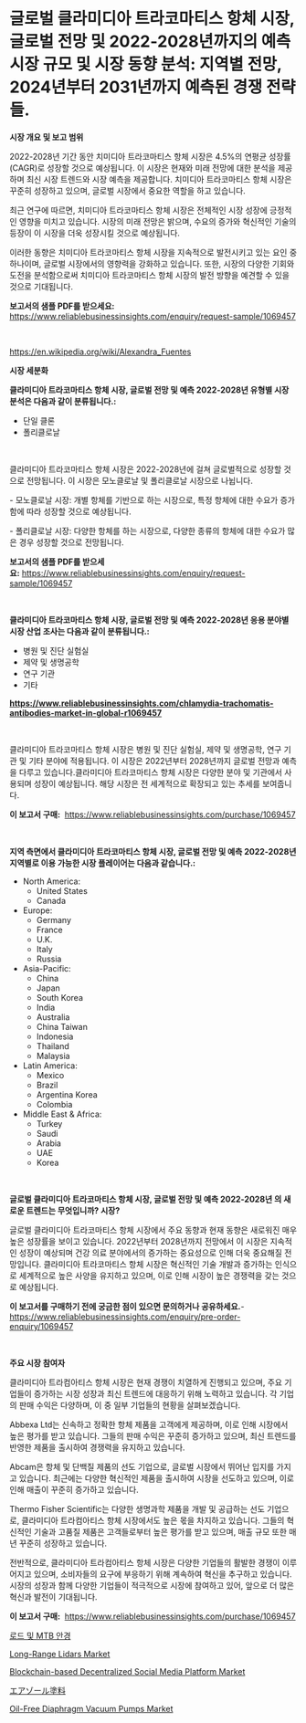 <p><h1>글로벌 클라미디아 트라코마티스 항체 시장, 글로벌 전망 및 2022-2028년까지의 예측 시장 규모 및 시장 동향 분석: 지역별 전망, 2024년부터 2031년까지 예측된 경쟁 전략들.</h1></p><p><strong>시장 개요 및 보고 범위</strong></p>
<p><p>2022-2028년 기간 동안 치미디아 트라코마티스 항체 시장은 4.5%의 연평균 성장률(CAGR)로 성장할 것으로 예상됩니다. 이 시장은 현재와 미래 전망에 대한 분석을 제공하며 최신 시장 트렌드와 시장 예측을 제공합니다. 치미디아 트라코마티스 항체 시장은 꾸준히 성장하고 있으며, 글로벌 시장에서 중요한 역할을 하고 있습니다. </p><p>최근 연구에 따르면, 치미디아 트라코마티스 항체 시장은 전체적인 시장 성장에 긍정적인 영향을 미치고 있습니다. 시장의 미래 전망은 밝으며, 수요의 증가와 혁신적인 기술의 등장이 이 시장을 더욱 성장시킬 것으로 예상됩니다.</p><p>이러한 동향은 치미디아 트라코마티스 항체 시장을 지속적으로 발전시키고 있는 요인 중 하나이며, 글로벌 시장에서의 영향력을 강화하고 있습니다. 또한, 시장의 다양한 기회와 도전을 분석함으로써 치미디아 트라코마티스 항체 시장의 발전 방향을 예견할 수 있을 것으로 기대됩니다.</p></p>
<p><strong>보고서의 샘플 PDF를 받으세요:</strong> <a href="https://www.reliablebusinessinsights.com/enquiry/request-sample/1069457">https://www.reliablebusinessinsights.com/enquiry/request-sample/1069457</a></p>
<p>&nbsp;</p>
<p><a href="https://en.wikipedia.org/wiki/Alexandra_Fuentes">https://en.wikipedia.org/wiki/Alexandra_Fuentes</a></p>
<p><strong>시장 세분화</strong></p>
<p><strong>클라미디아 트라코마티스 항체 시장, 글로벌 전망 및 예측 2022-2028년 유형별 시장 분석은 다음과 같이 분류됩니다.:</strong></p>
<p><ul><li>단일 클론</li><li>폴리클로날</li></ul></p>
<p>&nbsp;</p>
<p><p>클라미디아 트라코마티스 항체 시장은 2022-2028년에 걸쳐 글로벌적으로 성장할 것으로 전망됩니다. 이 시장은 모노클로날 및 폴리클로날 시장으로 나뉩니다. </p><p>- 모노클로날 시장: 개별 항체를 기반으로 하는 시장으로, 특정 항체에 대한 수요가 증가함에 따라 성장할 것으로 예상됩니다.</p><p>- 폴리클로날 시장: 다양한 항체를 하는 시장으로, 다양한 종류의 항체에 대한 수요가 많은 경우 성장할 것으로 전망됩니다.</p></p>
<p><strong>보고서의 샘플 PDF를 받으세요:</strong>&nbsp;<a href="https://www.reliablebusinessinsights.com/enquiry/request-sample/1069457">https://www.reliablebusinessinsights.com/enquiry/request-sample/1069457</a></p>
<p>&nbsp;</p>
<p><strong> 클라미디아 트라코마티스 항체 시장, 글로벌 전망 및 예측 2022-2028년 응용 분야별 시장 산업 조사는 다음과 같이 분류됩니다.:</strong></p>
<p><ul><li>병원 및 진단 실험실</li><li>제약 및 생명공학</li><li>연구 기관</li><li>기타</li></ul></p>
<p><strong><a href="https://www.reliablebusinessinsights.com/chlamydia-trachomatis-antibodies-market-in-global-r1069457">https://www.reliablebusinessinsights.com/chlamydia-trachomatis-antibodies-market-in-global-r1069457</a></strong></p>
<p>&nbsp;</p>
<p><p>클라미디아 트라코마티스 항체 시장은 병원 및 진단 실험실, 제약 및 생명공학, 연구 기관 및 기타 분야에 적용됩니다. 이 시장은 2022년부터 2028년까지 글로벌 전망과 예측을 다루고 있습니다.클라미디아 트라코마티스 항체 시장은 다양한 분야 및 기관에서 사용되며 성장이 예상됩니다. 해당 시장은 전 세계적으로 확장되고 있는 추세를 보여줍니다.</p></p>
<p><strong>이 보고서 구매:</strong>&nbsp; <a href="https://www.reliablebusinessinsights.com/purchase/1069457">https://www.reliablebusinessinsights.com/purchase/1069457</a></p>
<p>&nbsp;</p>
<p><strong>지역 측면에서 클라미디아 트라코마티스 항체 시장, 글로벌 전망 및 예측 2022-2028년 지역별로 이용 가능한 시장 플레이어는 다음과 같습니다.:</strong></p>
<p><ul>
    <li>
        North America:
        <ul>
            <li>United States</li>
            <li>Canada</li>
        </ul>
    </li>
    <li>
        Europe:
        <ul>
            <li>Germany</li>
            <li>France</li>
            <li>U.K.</li>
            <li>Italy</li>
            <li>Russia</li>
        </ul>
    </li>
    <li>
        Asia-Pacific:
        <ul>
            <li>China</li>
            <li>Japan</li>
            <li>South Korea</li>
            <li>India</li>
            <li>Australia</li>
            <li>China Taiwan</li>
            <li>Indonesia</li>
            <li>Thailand</li>
            <li>Malaysia</li>
        </ul>
    </li>
    <li>
        Latin America:
        <ul>
            <li>Mexico</li>
            <li>Brazil</li>
            <li>Argentina Korea</li>
            <li>Colombia</li>
        </ul>
    </li>
    <li>
        Middle East & Africa:
        <ul>
            <li>Turkey</li>
            <li>Saudi</li>
            <li>Arabia</li>
            <li>UAE</li>
            <li>Korea</li>
        </ul>
    </li>
    </ul></p>
<p>&nbsp;</p>
<p><strong>글로벌 클라미디아 트라코마티스 항체 시장, 글로벌 전망 및 예측 2022-2028년 의 새로운 트렌드는 무엇입니까? 시장?</strong></p>
<p><p>글로벌 클라미디아 트라코마티스 항체 시장에서 주요 동향과 현재 동향은 새로워진 매우 높은 성장률을 보이고 있습니다. 2022년부터 2028년까지 전망에서 이 시장은 지속적인 성장이 예상되며 건강 의료 분야에서의 증가하는 중요성으로 인해 더욱 중요해질 전망입니다. 클라미디아 트라코마티스 항체 시장은 혁신적인 기술 개발과 증가하는 인식으로 세계적으로 높은 사양을 유지하고 있으며, 이로 인해 시장이 높은 경쟁력을 갖는 것으로 예상됩니다.</p></p>
<p><strong>이 보고서를 구매하기 전에 궁금한 점이 있으면 문의하거나 공유하세요.</strong>- <a href="https://www.reliablebusinessinsights.com/enquiry/pre-order-enquiry/1069457">https://www.reliablebusinessinsights.com/enquiry/pre-order-enquiry/1069457</a></p>
<p>&nbsp;</p>
<p><strong>주요 시장 참여자</strong></p>
<p><p>클라미디아 트라컴아티스 항체 시장은 현재 경쟁이 치열하게 진행되고 있으며, 주요 기업들이 증가하는 시장 성장과 최신 트렌드에 대응하기 위해 노력하고 있습니다. 각 기업의 판매 수익은 다양하며, 이 중 일부 기업들의 현황을 살펴보겠습니다.</p><p>Abbexa Ltd는 신속하고 정확한 항체 제품을 고객에게 제공하며, 이로 인해 시장에서 높은 평가를 받고 있습니다. 그들의 판매 수익은 꾸준히 증가하고 있으며, 최신 트렌드를 반영한 제품을 출시하여 경쟁력을 유지하고 있습니다.</p><p>Abcam은 항체 및 단백질 제품의 선도 기업으로, 글로벌 시장에서 뛰어난 입지를 가지고 있습니다. 최근에는 다양한 혁신적인 제품을 출시하여 시장을 선도하고 있으며, 이로 인해 매출이 꾸준히 증가하고 있습니다.</p><p>Thermo Fisher Scientific는 다양한 생명과학 제품을 개발 및 공급하는 선도 기업으로, 클라미디아 트라컴아티스 항체 시장에서도 높은 몫을 차지하고 있습니다. 그들의 혁신적인 기술과 고품질 제품은 고객들로부터 높은 평가를 받고 있으며, 매출 규모 또한 매년 꾸준히 성장하고 있습니다.</p><p>전반적으로, 클라미디아 트라컴아티스 항체 시장은 다양한 기업들의 활발한 경쟁이 이루어지고 있으며, 소비자들의 요구에 부응하기 위해 계속하여 혁신을 추구하고 있습니다. 시장의 성장과 함께 다양한 기업들이 적극적으로 시장에 참여하고 있어, 앞으로 더 많은 혁신과 발전이 기대됩니다.</p></p>
<p><strong>이 보고서 구매:</strong>&nbsp;&nbsp;<a href="https://www.reliablebusinessinsights.com/purchase/1069457">https://www.reliablebusinessinsights.com/purchase/1069457</a></p>
<p><p><a href="https://medium.com/@fly879567/2024%EB%85%84%EB%B6%80%ED%84%B0-2031%EB%85%84%EA%B9%8C%EC%A7%80%EC%9D%98-%EA%B8%B0%EA%B0%84%EC%9D%84-%EC%9C%84%ED%95%9C-%EB%8F%84%EB%A1%9C-%EB%B0%8F-mtb-%EC%95%88%EA%B2%BD-%EC%8B%9C%EC%9E%A5-%EB%B6%84%EC%84%9D-%EB%B0%8F-%ED%81%AC%EA%B8%B0-%EC%98%88%EC%B8%A1-7b687e45aada">로드 및 MTB 안경</a></p><p><a href="https://issuu.com/reportprime-2/docs/long-range-lidars-market-size-2030.pptx">Long-Range Lidars Market</a></p><p><a href="https://github.com/rslnowrouzi/Market-Research-Report-List-1/blob/main/blockchain-based-decentralized-social-media-platform-market.md">Blockchain-based Decentralized Social Media Platform Market</a></p><p><a href="https://medium.com/@queenlitle19361/%E3%82%A8%E3%82%A2%E3%82%BE%E3%83%BC%E3%83%AB%E5%A1%97%E6%96%99%E5%B8%82%E5%A0%B4%E3%81%AF-%E5%B8%82%E5%A0%B4%E3%82%B7%E3%82%A7%E3%82%A2-%E3%82%B5%E3%82%A4%E3%82%BA-2031%E5%B9%B4%E3%81%BE%E3%81%A7%E3%81%AE%E4%BA%88%E6%B8%AC%E3%81%AB%E7%84%A6%E7%82%B9%E3%82%92%E5%BD%93%E3%81%A6%E3%81%A6%E3%81%84%E3%81%BE%E3%81%99-580fcd297d5c">エアゾール塗料</a></p><p><a href="https://issuu.com/reportprime-2/docs/oil-free-diaphragm-vacuum-pumps-market-size-2030.p">Oil-Free Diaphragm Vacuum Pumps Market</a></p></p>